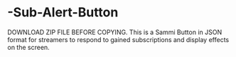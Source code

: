 # -Sub-Alert-Button
DOWNLOAD ZIP FILE BEFORE COPYING. This is a Sammi Button in JSON format for streamers to respond to gained subscriptions and display effects on the screen.

